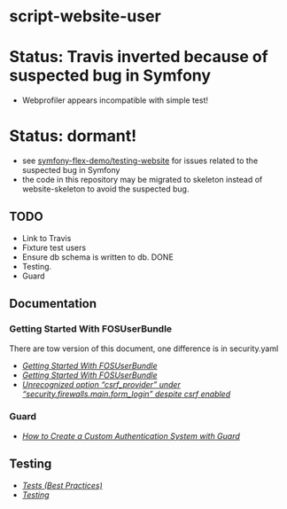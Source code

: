 # script-website-user

# Status: Travis inverted because of suspected bug in Symfony
* Webprofiler appears incompatible with simple test!

# Status: dormant!
* see [symfony-flex-demo/testing-website](https://github.com/symfony-flex-demo/testing-website) for issues related to the suspected bug in Symfony
* the code in this repository may be migrated to skeleton instead of website-skeleton to avoid the suspected bug.

## TODO
* Link to Travis
* Fixture test users
* Ensure db schema is written to db. DONE
* Testing.
* Guard

## Documentation
### Getting Started With FOSUserBundle
There are tow version of this document, one difference is in security.yaml
* *[Getting Started With FOSUserBundle](https://symfony.com/doc/master/bundles/FOSUserBundle/index.html#step-4-configure-your-application-s-security-yml)*
* *[Getting Started With FOSUserBundle](https://symfony.com/doc/current/bundles/FOSUserBundle/index.html#step-4-configure-your-application-s-security-yml)*
* *[Unrecognized option “csrf_provider” under “security.firewalls.main.form_login” despite csrf enabled](https://stackoverflow.com/questions/43082459/unrecognized-option-csrf-provider-under-security-firewalls-main-form-login-d)*

### Guard
* *[How to Create a Custom Authentication System with Guard](https://symfony.com/doc/master/security/guard_authentication.html)*

## Testing
* *[Tests (Best Practices)](https://symfony.com/doc/master/best_practices/tests.html)*
* *[Testing](https://symfony.com/doc/master/testing.html)*
